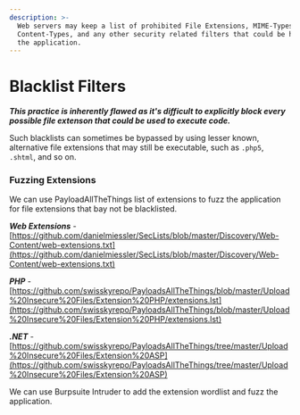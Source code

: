 ```yaml
---
description: >-
  Web servers may keep a list of prohibited File Extensions, MIME-Types,
  Content-Types, and any other security related filters that could be harmful to
  the application.
---
```


# Blacklist Filters

_**This practice is inherently flawed as it's difficult to explicitly block every possible file extenson that could be used to execute code.**_

Such blacklists can sometimes be bypassed by using lesser known, alternative file extensions that may still be executable, such as `.php5`, `.shtml`, and so on.

### Fuzzing Extensions

We can use PayloadAllTheThings list of extensions to fuzz the application for file extensions that bay not be blacklisted.

_**Web Extensions**_ - [https://github.com/danielmiessler/SecLists/blob/master/Discovery/Web-Content/web-extensions.txt](https://github.com/danielmiessler/SecLists/blob/master/Discovery/Web-Content/web-extensions.txt)

_**PHP**_ - [https://github.com/swisskyrepo/PayloadsAllTheThings/blob/master/Upload%20Insecure%20Files/Extension%20PHP/extensions.lst](https://github.com/swisskyrepo/PayloadsAllTheThings/blob/master/Upload%20Insecure%20Files/Extension%20PHP/extensions.lst)

_**.NET**_ - [https://github.com/swisskyrepo/PayloadsAllTheThings/tree/master/Upload%20Insecure%20Files/Extension%20ASP](https://github.com/swisskyrepo/PayloadsAllTheThings/tree/master/Upload%20Insecure%20Files/Extension%20ASP)



We can use Burpsuite Intruder to add the extension wordlist and fuzz the application.



